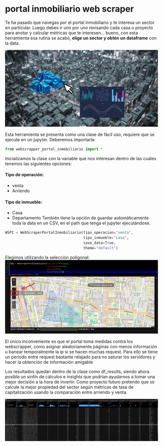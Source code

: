 # portal inmobiliario web scraper


Te ha pasado que navegas por el portal inmobiliario y te interesa un sector en particular. Luego debes ir uno por uno revisando cada casa o proyecto para anotar y calcular métricas que te interesen... bueno, con esta herramienta esa rutina se acabó, **elige un sector y obtén un dataframe** con la data.


![Alt text](readme_images/00008-4056590961_better.png "Optional title")


Esta herramienta se presenta como una clase de fácil uso, requiere que se ejecute en un jupyter.
Deberemos importarla:

```python
from webscrapper_portal_inmobiliario import *
```

Inicializamos la clase con la variable que nos interesan dentro de las cuales tenemos las siguientes opciones:
#### Tipo de operación:
- venta
- Arriendo

#### Tipo de inmueble:
- Casa
- Departamento
También tiene la opción de guardar automáticamente toda la data en un CSV,  en el path que tenga el jupyter ejecutándose.

```python
WSPI = WebScraperPortalInmobiliario(tipo_operacion="venta",
                                    tipo_inmueble="casa",
                                    save_data=True,
                                    theme="default")
```

Elegimos utilizando la selección poligonal:
![Alt text](readme_images/portal_inmobiliario_3.png "Optional title")

El único inconveniente es que el portal toma medidas contra los webscrapper, como asignar aleatoriamente páginas con menos información u banear temporalmente la ip si se hacen muchas request. Para ello se tiene un periodo entre request bastante relajado para no saturar los servidores y hacer la obtención de información amigable

Los resultados quedan dentro de la clase como df_results, siendo ahora posible un sinfín de cálculos e insights que podrían ayudarnos a tomar una mejor decisión a la hora de invertir.
Como proyecto futuro pretendo que se calcule la mejor propiedad del sector según métricas de tasa de capitalización usando la comparación entre arriendo y venta.

![Alt text](readme_images/portal_inmobiliario_6.png "Optional title")



